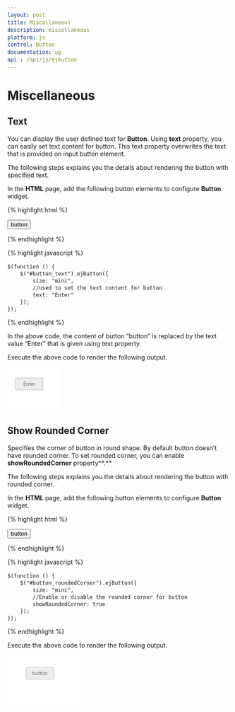 ```yaml
---
layout: post
title: Miscellaneous
description: miscellaneous
platform: js
control: Button
documentation: ug
api : /api/js/ejbutton
---
```


# Miscellaneous

## Text

You can display the user defined text for **Button**. Using **text** property, you can easily set text content for button. This text property overwrites the text that is provided on input button element.

The following steps explains you the details about rendering the button with specified text.

In the **HTML** page, add the following button elements to configure **Button** widget.

{% highlight html %}

   <button id="button_text">button</button>

{% endhighlight %}

{% highlight javascript %}

    $(function () {
        $("#button_text").ejButton({
            size: "mini",
            //used to set the text content for button
            text: "Enter"
        });
    });

{% endhighlight %}

In the above code, the content of button “button” is replaced by the text value “Enter” that is given using text property.

Execute the above code to render the following output.

![](/js/Button/Miscellaneous_images/Miscellaneous_img1.png) 

## Show Rounded Corner

Specifies the corner of button in round shape. By default button doesn’t have rounded corner. To set rounded corner, you can enable **showRoundedCorner** property**.**

The following steps explains you the details about rendering the button with rounded corner.

In the **HTML** page, add the following button elements to configure **Button** widget.

{% highlight html %}

   <button id="button_roundedCorner">button</button>

{% endhighlight %}

{% highlight javascript %}

    $(function () {
        $("#button_roundedCorner").ejButton({
            size: "mini",
            //Enable or disable the rounded corner for button
            showRoundedCorner: true
        });
    });

{% endhighlight %}

Execute the above code to render the following output.

![](/js/Button/Miscellaneous_images/Miscellaneous_img2.png) 



